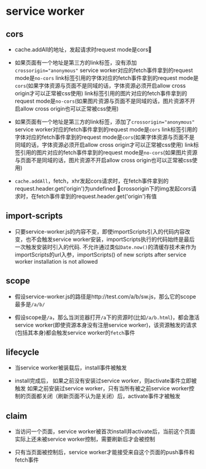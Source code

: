 # service worker

## cors

* cache.addAll的地址，发起请求时request mode是cors

* 如果页面有一个地址是第三方的link标签，没有添加`crossorigin="anonymous"`
    service worker对应的fetch事件拿到的request mode是`no-cors`
    link标签引用的字体对应的fetch事件拿到的request mode是`cors`(如果字体资源与页面不是同域的话，字体资源必须开启allow cross origin才可以正常被css使用)
    link标签引用的图片对应的fetch事件拿到的request mode是`no-cors`(如果图片资源与页面不是同域的话，图片资源不开启allow cross origin也可以正常被css使用)
* 如果页面有一个地址是第三方的link标签，添加了`crossorigin="anonymous"`
    service worker对应的fetch事件拿到的request mode是`cors`
    link标签引用的字体对应的fetch事件拿到的request mode是`cors`(如果字体资源与页面不是同域的话，字体资源必须开启allow cross origin才可以正常被css使用)
    link标签引用的图片对应的fetch事件拿到的request mode是`no-cors`(如果图片资源与页面不是同域的话，图片资源不开启allow cross origin也可以正常被css使用)
* `cache.addAll`，fetch，xhr发起cors请求时，在fetch事件拿到的request.header.get('origin')为undefined
   crossorigin下的img发起cors请求时，在fetch事件拿到的request.header.get('origin')有值

## import-scripts

* 只要service-worker.js的内容不变，即使importScripts引入的代码内容改变，也不会触发service worker安装，importScripts执行的代码始终是最后一次触发安装时引入的代码.
    不允许通过类似`Date.now()`的清缓存技术来作为importScripts的url入参，importScripts() of new scripts after service worker installation is not allowed

## scope

* 假设service-worker.js的路径是http://test.com/a/b/sw.js，那么它的scope最多是`/a/b/`

* 假设scope是`/a`，那么当浏览器打开`/a`下的资源时(比如`/a/b.html`)，都会激活service worker(即使资源本身没有注册service worker)，该资源触发的请求(包括其本身)都会触发service worker的`fetch`事件

## lifecycle

* 当service worker被装载后，install事件被触发

* install完成后，
        如果之前没有安装过service worker，则activate事件立即被触发
        如果之前安装过service worker，只有当所有被之前service worker控制的页面都关闭（刷新页面不认为是关闭）后，activate事件才被触发

## claim

* 当访问一个页面，service worker被首次install并activate后，当前这个页面实际上还未被service worker控制，需要刷新后才会被控制

* 只有当页面被控制后，service worker才能接受来自这个页面的push事件和fetch事件
